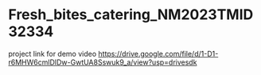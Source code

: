 # Fresh_bites_catering_NM2023TMID32334


project link for demo video https://drive.google.com/file/d/1-D1-r6MHW6cmlDIDw-GwtUA8Sswuk9_a/view?usp=drivesdk
